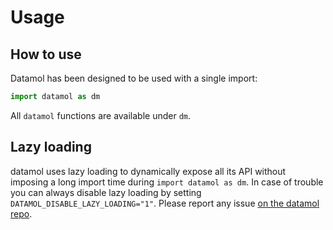 # Usage

## How to use

Datamol has been designed to be used with a single import:

```python
import datamol as dm
```

All `datamol` functions are available under `dm`.

## Lazy loading

datamol uses lazy loading to dynamically expose all its API without imposing a long import time during `import datamol as dm`. In case of trouble you can always disable lazy loading by setting `DATAMOL_DISABLE_LAZY_LOADING="1"`. Please report any issue [on the datamol repo](https://github.com/datamol-io/datamol/issues).
